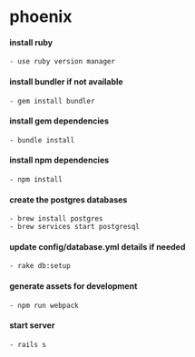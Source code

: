 # phoenix

#### install ruby
    - use ruby version manager

#### install bundler if not available
    - gem install bundler

#### install gem dependencies
    - bundle install

#### install npm dependencies
    - npm install

#### create the postgres databases
    - brew install postgres
    - brew services start postgresql

#### update config/database.yml details if needed
    - rake db:setup

#### generate assets for development
    - npm run webpack

#### start server
    - rails s

